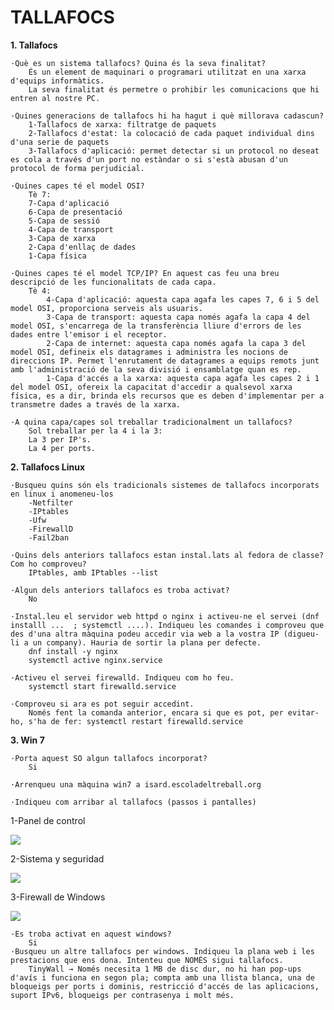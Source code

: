 # TALLAFOCS
**1. Tallafocs**
    
    ·Què es un sistema tallafocs? Quina és la seva finalitat?
        És un element de maquinari o programari utilitzat en una xarxa d'equips informàtics. 
        La seva finalitat és permetre o prohibir les comunicacions que hi entren al nostre PC.
    
    ·Quines generacions de tallafocs hi ha hagut i què millorava cadascun?
        1-Tallafocs de xarxa: filtratge de paquets
        2-Tallafocs d'estat: la colocació de cada paquet individual dins d'una serie de paquets
        3-Tallafocs d'aplicació: permet detectar si un protocol no deseat es cola a través d'un port no estàndar o si s'està abusan d'un protocol de forma perjudicial.
        
    ·Quines capes té el model OSI?
        Tè 7:
        7-Capa d'aplicació
        6-Capa de presentació
        5-Capa de sessió
        4-Capa de transport
        3-Capa de xarxa
        2-Capa d'enllaç de dades
        1-Capa física
        
    ·Quines capes té el model TCP/IP? En aquest cas feu una breu descripció de les funcionalitats de cada capa.
        Tè 4:
            4-Capa d'aplicació: aquesta capa agafa les capes 7, 6 i 5 del model OSI, proporciona serveis als usuaris.
            3-Capa de transport: aquesta capa només agafa la capa 4 del model OSI, s'encarrega de la transferència lliure d'errors de les dades entre l'emisor i el receptor.
            2-Capa de internet: aquesta capa només agafa la capa 3 del model OSI, defineix els datagrames i administra les nocions de direccions IP. Permet l'enrutament de datagrames a equips remots junt amb l'administració de la seva divisió i ensamblatge quan es rep.
            1-Capa d'accés a la xarxa: aquesta capa agafa les capes 2 i 1 del model OSI, ofereix la capacitat d'accedir a qualsevol xarxa física, es a dir, brinda els recursos que es deben d'implementar per a transmetre dades a través de la xarxa.
            
    ·A quina capa/capes sol treballar tradicionalment un tallafocs?
        Sol treballar per la 4 i la 3:
        La 3 per IP's.
        La 4 per ports.

**2. Tallafocs Linux**

    ·Busqueu quins són els tradicionals sistemes de tallafocs incorporats en linux i anomeneu-los
        -Netfilter
        -IPtables
        -Ufw
        -FirewallD
        -Fail2ban
        
    ·Quins dels anteriors tallafocs estan instal.lats al fedora de classe? Com ho comproveu?
        IPtables, amb IPtables --list
        
    ·Algun dels anteriors tallafocs es troba activat?
        No
        
    ·Instal.leu el servidor web httpd o nginx i activeu-ne el servei (dnf installl ...  ; systemctl ....). Indiqueu les comandes i comproveu que des d'una altra màquina podeu accedir via web a la vostra IP (digueu-li a un company). Hauria de sortir la plana per defecte.
        dnf install -y nginx
        systemctl active nginx.service
        
    ·Activeu el servei firewalld. Indiqueu com ho feu.
        systemctl start firewalld.service
    
    ·Comproveu si ara es pot seguir accedint.
		Només fent la comanda anterior, encara si que es pot, per evitar-ho, s'ha de fer: systemctl restart firewalld.service
     
**3. Win 7**

    ·Porta aquest SO algun tallafocs incorporat?
        Si
        
    ·Arrenqueu una màquina win7 a isard.escoladeltreball.org
    
    ·Indiqueu com arribar al tallafocs (passos i pantalles)
    
1-Panel de control

![ ](./Pictures/pic1.png)
        
2-Sistema y seguridad

![ ](./Pictures/pic2.png)
        
3-Firewall de Windows

![ ](./Pictures/pic3.png)
     
        
    ·Es troba activat en aquest windows?
        Si
    ·Busqueu un altre tallafocs per windows. Indiqueu la plana web i les prestacions que ens dona. Intenteu que NOMÉS sigui tallafocs.
		TinyWall → Només necesita 1 MB de disc dur, no hi han pop-ups d'avís i funciona en segon pla; compta amb una llista blanca, una de bloqueigs per ports i dominis, restricció d'accés de las aplicacions, suport IPv6, bloqueigs per contrasenya i molt més.
    
    
